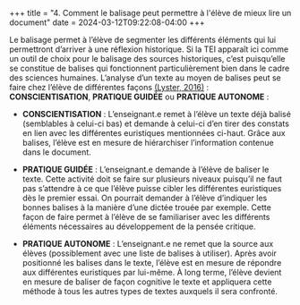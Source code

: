 +++
title = "4. Comment le balisage peut permettre à l'élève de mieux lire un document"
date = 2024-03-12T09:22:08-04:00
+++

Le balisage permet à l’élève de segmenter les différents éléments qui lui permettront d’arriver à une réflexion historique. Si la TEI apparaît ici comme un outil de choix pour le balisage des sources historiques, c’est puisqu’elle se constitue de balises qui fonctionnent particulièrement bien dans le cadre des sciences humaines. L’analyse d’un texte au moyen de balises peut se faire chez l’élève de différentes façons [(Lyster, 2016)](https://www.editionscec.com/qc_fr/vers-une-approche-integree-en-immersion.html) : **CONSCIENTISATION**, **PRATIQUE GUIDÉE** ou **PRATIQUE AUTONOME** :

- **CONSCIENTISATION** : L’enseignant.e remet à l’élève un texte déjà balisé (semblables à celui-ci bas) et demande à celui-ci d’en tirer des constats en lien avec les différentes euristiques mentionnées ci-haut. Grâce aux balises, l’élève est en mesure de hiérarchiser l’information contenue dans le document.

- **PRATIQUE GUIDÉE** : L’enseignant.e demande à l’élève de baliser le texte. Cette activité doit se faire sur plusieurs niveaux puisqu’il ne faut pas s’attendre à ce que l’élève puisse cibler les différentes euristiques dès le premier essai. On pourrait demander à l’élève d’indiquer les bonnes balises à la manière d’une dictée trouée par exemple. Cette façon de faire permet à l’élève de se familiariser avec les différents éléments nécessaires au développement de la pensée critique.

- **PRATIQUE AUTONOME** : L’enseignant.e ne remet que la source aux élèves (possiblement avec une liste de balises à utiliser). Après avoir positionné les balises dans le texte, l’élève est en mesure de répondre aux différentes euristiques par lui-même. À long terme, l’élève devient en mesure de baliser de façon cognitive le texte et appliquera cette méthode à tous les autres types de textes auxquels il sera confronté.
